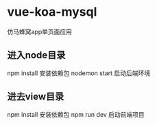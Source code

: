 # vue-koa-mysql
仿马蜂窝app单页面应用


## 进入node目录
  npm install 安装依赖包
  nodemon start  启动后端环境

## 进去view目录
  npm install 安装依赖包
  npm run dev 启动前端项目
